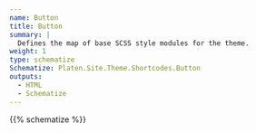 ```yaml
---
name: Button
title: Button
summary: |
  Defines the map of base SCSS style modules for the theme.
weight: 1
type: schematize
Schematize: Platen.Site.Theme.Shortcodes.Button
outputs:
  - HTML
  - Schematize
---
```


{{% schematize %}}
